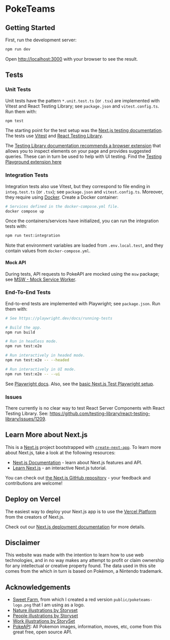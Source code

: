 # PokeTeams

## Getting Started

First, run the development server:

```bash
npm run dev
```

Open [http://localhost:3000](http://localhost:3000) with your browser to see the result.

## Tests

### Unit Tests

Unit tests have the pattern `*.unit.test.ts` (or `.tsx`) are implemented with Vitest and React Testing Library; see `package.json` and
`vitest.config.ts`. Run them with:

```bash
npm test
```

The starting point for the test setup was the [Next.js testing documentation](https://nextjs.org/docs/pages/building-your-application/optimizing/testing). The tests use [Vitest](https://vitest.dev/) and [React Testing Library](https://testing-library.com/docs/react-testing-library/intro/).

The [Testing Library documentation recommends a browser extension](https://testing-library.com/docs/queries/about#browser-extension) that allows you to inspect elements on your page and provides suggested queries. These can in turn be used to help with UI testing. Find the [Testing Playground extension here](https://chromewebstore.google.com/detail/testing-playground/hejbmebodbijjdhflfknehhcgaklhano)

### Integration Tests

Integration tests also use Vitest, but they correspond to file ending in `integ.test.ts` (or `.tsx`); see `package.json` and `vitest.config.ts`. Moreover, they require using [Docker](https://docs.docker.com/engine/install/). Create a Docker container:

```bash
# Services defined in the docker-compose.yml file.
docker compose up
```

Once the containers/services have initialized, you can run the integration tests with:

```bash
npm run test:integration
```

Note that environment variables are loaded from `.env.local.test`, and they contain values from `docker-compose.yml`.

#### Mock API

During tests, API requests to PokeAPI are mocked using the `msw` package; see [MSW - Mock Service Worker](https://mswjs.io/).

### End-To-End Tests

End-to-end tests are implemented with Playwright; see `package.json`. Run them with:

```bash
# See https://playwright.dev/docs/running-tests

# Build the app.
npm run build

# Run in headless mode.
npm run test:e2e

# Run interactively in headed mode.
npm run test:e2e -- --headed

# Run interactively in UI mode.
npm run test:e2e -- --ui
```

See [Playwright docs](https://playwright.dev/). Also, see the [basic Next.js Test Playwright setup](https://nextjs.org/docs/pages/building-your-application/optimizing/testing#manual-setup-1).

### Issues

There currently is no clear way to test React Server Components with React Testing Library. See: https://github.com/testing-library/react-testing-library/issues/1209.

## Learn More about Next.js

This is a [Next.js](https://nextjs.org/) project bootstrapped with [`create-next-app`](https://github.com/vercel/next.js/tree/canary/packages/create-next-app). To learn more about Next.js, take a look at the following resources:

- [Next.js Documentation](https://nextjs.org/docs) - learn about Next.js features and API.
- [Learn Next.js](https://nextjs.org/learn) - an interactive Next.js tutorial.

You can check out [the Next.js GitHub repository](https://github.com/vercel/next.js/) - your feedback and contributions are welcome!

## Deploy on Vercel

The easiest way to deploy your Next.js app is to use the [Vercel Platform](https://vercel.com/new?utm_medium=default-template&filter=next.js&utm_source=create-next-app&utm_campaign=create-next-app-readme) from the creators of Next.js.

Check out our [Next.js deployment documentation](https://nextjs.org/docs/deployment) for more details.

## Disclaimer

This website was made with the intention to learn how to use web technologies, and in no way makes any attempt to profit or claim ownership for any intellectual or creative property found. The data used in this site comes from the which in turn is based on Pokémon, a Nintendo trademark.

## Acknowledgements

- [Sweet Farm](https://thenounproject.com/sweetfarm/collection/pokemon-go/), from which I created a red version `public/poketeams-logo.png` that I am using as a logo.
- [Nature illustrations by Storyset](https://storyset.com/nature)
- [People illustrations by Storyset](https://storyset.com/people)
- [Work illustrations by StorySet](https://storyset.com/work)
- [PokeAPI](https://pokeapi.co/): All Pokemon images, information, moves, etc, come from this great free, open source API.